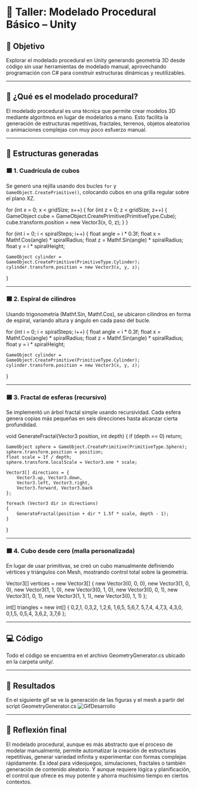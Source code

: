 # 🧪 Taller: Modelado Procedural Básico – Unity

## 🎯 Objetivo
Explorar el modelado procedural en Unity generando geometría 3D desde código sin usar herramientas de modelado manual, aprovechando programación con C# para construir estructuras dinámicas y reutilizables.

---

## 🔹 ¿Qué es el modelado procedural?
El modelado procedural es una técnica que permite crear modelos 3D mediante algoritmos en lugar de modelarlos a mano. Esto facilita la generación de estructuras repetitivas, fractales, terrenos, objetos aleatorios o animaciones complejas con muy poco esfuerzo manual.

---

## 🧱 Estructuras generadas

### 🟩 1. Cuadrícula de cubos
Se generó una rejilla usando dos bucles `for` y `GameObject.CreatePrimitive()`, colocando cubos en una grilla regular sobre el plano XZ.

for (int x = 0; x < gridSize; x++)
{
    for (int z = 0; z < gridSize; z++)
    {
        GameObject cube = GameObject.CreatePrimitive(PrimitiveType.Cube);
        cube.transform.position = new Vector3(x, 0, z);
    }
}

for (int i = 0; i < spiralSteps; i++)
{
    float angle = i * 0.3f;
    float x = Mathf.Cos(angle) * spiralRadius;
    float z = Mathf.Sin(angle) * spiralRadius;
    float y = i * spiralHeight;

    GameObject cylinder = GameObject.CreatePrimitive(PrimitiveType.Cylinder);
    cylinder.transform.position = new Vector3(x, y, z);
}

---

### 🟩 2. Espiral de cilindros
Usando trigonometría (Mathf.Sin, Mathf.Cos), se ubicaron cilindros en forma de espiral, variando altura y ángulo en cada paso del bucle.

for (int i = 0; i < spiralSteps; i++)
{
    float angle = i * 0.3f;
    float x = Mathf.Cos(angle) * spiralRadius;
    float z = Mathf.Sin(angle) * spiralRadius;
    float y = i * spiralHeight;

    GameObject cylinder = GameObject.CreatePrimitive(PrimitiveType.Cylinder);
    cylinder.transform.position = new Vector3(x, y, z);
}

---

### 🟩 3. Fractal de esferas (recursivo)
Se implementó un árbol fractal simple usando recursividad. Cada esfera genera copias más pequeñas en seis direcciones hasta alcanzar cierta profundidad.

void GenerateFractal(Vector3 position, int depth)
{
    if (depth == 0) return;

    GameObject sphere = GameObject.CreatePrimitive(PrimitiveType.Sphere);
    sphere.transform.position = position;
    float scale = 1f / depth;
    sphere.transform.localScale = Vector3.one * scale;

    Vector3[] directions = {
        Vector3.up, Vector3.down,
        Vector3.left, Vector3.right,
        Vector3.forward, Vector3.back
    };

    foreach (Vector3 dir in directions)
    {
        GenerateFractal(position + dir * 1.5f * scale, depth - 1);
    }
}

---

### 🟩 4. Cubo desde cero (malla personalizada)
En lugar de usar primitivas, se creó un cubo manualmente definiendo vértices y triángulos con Mesh, mostrando control total sobre la geometría.

Vector3[] vertices = new Vector3[]
{
    new Vector3(0, 0, 0), new Vector3(1, 0, 0), new Vector3(1, 1, 0), new Vector3(0, 1, 0),
    new Vector3(0, 0, 1), new Vector3(1, 0, 1), new Vector3(1, 1, 1), new Vector3(0, 1, 1)
};

int[] triangles = new int[]
{
    0,2,1, 0,3,2, 1,2,6, 1,6,5, 5,6,7, 5,7,4,
    4,7,3, 4,3,0, 0,1,5, 0,5,4, 3,6,2, 3,7,6
};

---

## 💻 Código

Todo el código se encuentra en el archivo GeometryGenerator.cs ubicado en la carpeta unity/.

---

## 🔑 Resultados

En el siguiente gif se ve la generación de las figuras y el mesh a partir del script GeometryGenerator.cs
![GifDesarrollo](Animation.gif)

---

## 🧩 Reflexión final

El modelado procedural, aunque es más abstracto que el proceso de modelar manualmente, permite automatizar la creación de estructuras repetitivas, generar variedad infinita y experimentar con formas complejas rápidamente. Es ideal para videojuegos, simulaciones, fractales o también generación de contenido aleatorio. Y aunque requiere lógica y planificación, el control que ofrece es muy potente y ahorra muchísimo tiempo en ciertos contextos.